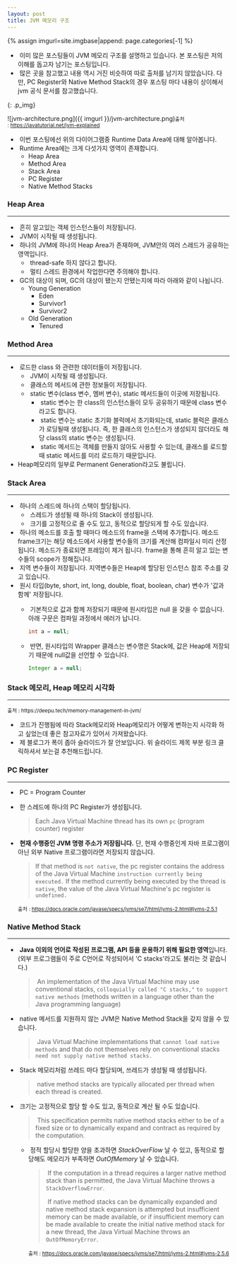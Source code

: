 ```yaml
---
layout: post
title: JVM 메모리 구조
---
```


{% assign imgurl=site.imgbase|append: page.categories[-1] %}

- &nbsp;이미 많은 포스팅들이 JVM 메모리 구조를 설명하고 있습니다. 본 포스팅은 저의 이해를 돕고자 남기는 포스팅입니다.
- &nbsp;많은 곳을 참고했고 내용 역시 거진 비슷하여 따로 출처를 남기지 않았습니다. 다만, PC Register와 Native Method Stack의 경우 포스팅 마다 내용이 상이해서 jvm 공식 문서를 참고했습니다.


{: .p_img}

![jvm-architecture.png]({{ imgurl }}/jvm-architecture.png)<small>출처 : https://javatutorial.net/jvm-explained</small>

- &nbsp;이번 포스팅에선 위의 다이어그램중 Runtime Data Area에 대해 알아봅니다.
- &nbsp;Runtime Area에는 크게 다섯가지 영역이 존재합니다.
  - Heap Area
  - Method Area
  - Stack Area
  - PC Register
  - Native Method Stacks



### Heap Area

---

- &nbsp;흔히 알고있는 객체 인스턴스들이 저장됩니다.
- &nbsp;JVM이 시작될 때 생성됩니다.
- &nbsp;하나의 JVM에 하나의 Heap Area가 존재하며, JVM안의 여러 스레드가 공유하는 영역입니다.
  - &nbsp;thread-safe 하지 않다고 합니다.
  - &nbsp;멀티 스레드 환경에서 작업한다면 주의해야 합니다.
- &nbsp;GC의 대상이 되며, GC의 대상이 됐는지 안됐는지에 따라 아래와 같이 나뉩니다.
  - Young Generation
    - Eden
    - Survivor1
    - Survivor2
  - Old Generation
    - Tenured




### Method Area

---

- &nbsp;로드한 class 와 관련한 데이터들이 저장됩니다.
  - &nbsp;JVM이 시작될 때 생성됩니다.
  - &nbsp;클래스의 메서드에 관한 정보들이 저장됩니다.
  - &nbsp;static 변수(class 변수, 멤버 변수), static 메서드들이 이곳에 저장됩니다.
    - &nbsp;static 변수는 한 class의 인스턴스들이 모두 공유하기 때문에 class 변수라고도 합니다.
    - &nbsp;static 변수는 static 초기화 블럭에서 초기화되는데, static 블럭은 클래스가 로딩될때 생성됩니다. 즉, 한 클래스의 인스턴스가 생성되지 않더라도 해당 class의 static 변수는 생성됩니다.
    - &nbsp;static 메서드는 객체를 만들지 않아도 사용할 수 있는데, 클래스를 로드할 때 static 메서드를 미리 로드하기 때문입니다.
- Heap메모리의 일부로 Permanent Generation라고도 불립니다.




### Stack Area

---

- &nbsp;하나의 스레드에 하나의 스택이 할당됩니다.
  - &nbsp;스레드가 생성될 때 하나의 Stack이 생성됩니다.
  - &nbsp;크기를 고정적으로 줄 수도 있고, 동적으로 할당되게 할 수도 있습니다.
- &nbsp;하나의 메소드를 호출 할 때마다 메소드의 frame을 스택에 추가합니다. 메소드 frame크기는 해당 메소드에서 사용할 변수들의 크기를 계산해 컴파일시 미리 산정됩니다. 메소드가 종료되면 프레임이 제거 됩니다.  frame을 통해 흔히 알고 있는 변수들의 scope가 정해집니다.
- &nbsp;지역 변수들이 저장됩니다. 지역변수들은 Heap에 할당된 인스턴스 참조 주소를 갖고 있습니다.
- &nbsp;원시 타입(byte, short, int, long, double, float, boolean, char) 변수가 '값과 함께' 저장됩니다.
  - &nbsp;기본적으로 값과 함께 저장되기 때문에 원시타입은 null 을 갖을 수 없습니다. 아래 구문은 컴파일 과정에서 에러가 납니다.

    ```java
    int a = null;
    ```

  - &nbsp;반면, 원시타입의 Wrapper 클래스는 변수명은 Stack에, 값은 Heap에 저장되기 때문에 null값을 선언할 수 있습니다.

    ```java
    Integer a = null;
    ```



### Stack 메모리, Heap 메모리 시각화

---

<script async class="speakerdeck-embed" data-id="9780d352c95f4361bd8c6fa164554afc" data-ratio="1.77777777777778" src="//speakerdeck.com/assets/embed.js"></script>

<p class="p_img"> <small>출처 : https://deepu.tech/memory-management-in-jvm/</small> </p>


- &nbsp;코드가 진행됨에 따라 Stack메모리와 Heap메모리가 어떻게 변하는지 시각화 하고 싶었는데 좋은 참고자료가 있어서 가져왔습니다.
- &nbsp;제 블로그가 폭이 좁아 슬라이드가 잘 안보입니다. 위 슬라이드 제목 부분 링크 클릭하셔서 보는걸 추천해드립니다.





### PC Register

---

- &nbsp;PC = Program Counter
- &nbsp;한 스레드에 하나의 PC Register가 생성됩니다.

  >  Each Java Virtual Machine thread has its own `pc` (program counter) register

- &nbsp;**현재 수행중인 JVM 명령 주소가 저장됩니다.** 단, 현재 수행중인게 자바 프로그램이 아닌 외부 Native 프로그램이라면 저장되지 않습니다.

  > If that method is `not native`, the pc register contains the address of the Java Virtual Machine `instruction currently being executed.` If the method currently being executed by the thread is `native`, the value of the Java Virtual Machine's pc register is `undefined.` 

  <small>출처 : https://docs.oracle.com/javase/specs/jvms/se7/html/jvms-2.html#jvms-2.5.1</small>
  
  

### Native Method Stack

---

- &nbsp;**Java 이외의 언어로 작성된 프로그램, API 등을 운용하기 위해 필요한 영역**입니다. (외부 프로그램들이 주로 C언어로 작성되어서 'C stacks'라고도 불리는 것 같습니다.)

  > &nbsp;An implementation of the Java Virtual Machine may use conventional stacks, `colloquially called "C stacks,"` `to support native methods` (methods written in a language other than the Java programming language)

- &nbsp;native 메서드를 지원하지 않는 JVM은 Native Method Stack을 갖지 않을 수 있습니다.

  >  &nbsp;Java Virtual Machine implementations that `cannot load native methods` and that do not themselves rely on conventional stacks `need not supply native method stacks.` 

- &nbsp;Stack 메모리처럼 쓰레드 마다 할당되며, 쓰레드가 생성될 때 생성됩니다.

  > &nbsp;native method stacks are typically allocated per thread when each thread is created.

- &nbsp;크기는 고정적으로 할당 할 수도 있고, 동적으로 계산 될 수도 있습니다. 

  > &nbsp;This specification permits native method stacks either to be of a fixed size or to dynamically expand and contract as required by the computation.

  - &nbsp;정적 할당시 할당한 양을 초과하면 *StackOverFlow* 날 수 있고, 동적으로 할당해도 메모리가 부족하면 *OutOfMemory* 날 수 있습니다.

    > &nbsp;If the computation in a thread requires a larger native method stack than is permitted, the Java Virtual Machine throws a `StackOverflowError`.
    >
    > &nbsp;If native method stacks can be dynamically expanded and native method stack expansion is attempted but insufficient memory can be made available, or if insufficient memory can be made available to create the initial native method stack for a new thread, the Java Virtual Machine throws an `OutOfMemoryError`.
  
    <small>출처 : https://docs.oracle.com/javase/specs/jvms/se7/html/jvms-2.html#jvms-2.5.6</small>